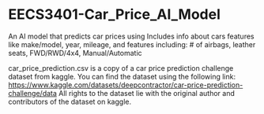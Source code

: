 # EECS3401-Car_Price_AI_Model
An AI model that predicts car prices using Includes info about cars features like make/model, year, mileage, and features including: # of airbags, leather seats, FWD/RWD/4x4, Manual/Automatic

car_price_prediction.csv is a copy of a car price prediction challenge dataset from kaggle. You can find the dataset using the following link:
https://www.kaggle.com/datasets/deepcontractor/car-price-prediction-challenge/data
All rights to the dataset lie with the original author and contributors of the dataset on kaggle.


